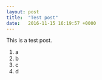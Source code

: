 ```yaml
---
layout: post
title:  "Test post"
date:   2016-11-15 16:19:57 +0000
---
```



This is a test post.

1. a
2. b
3. c
4. d
